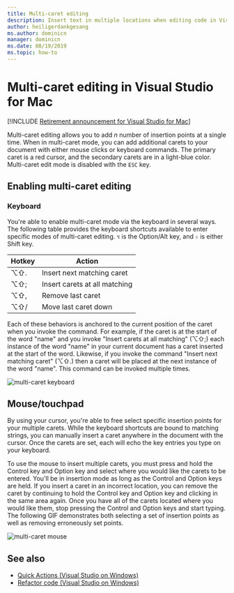 ```yaml
---
title: Multi-caret editing
description: Insert text in multiple locations when editing code in Visual Studio for Mac.
author: heiligerdankgesang 
ms.author: dominicn
manager: dominicn
ms.date: 08/19/2019
ms.topic: how-to
---
```

# Multi-caret editing in Visual Studio for Mac

 [!INCLUDE [Retirement announcement for Visual Studio for Mac](includes/vsmac-retirement.md)]

Multi-caret editing allows you to add _n_ number of insertion points at a single time. When in multi-caret mode, you can add additional carets to your document with either mouse clicks or keyboard commands. The primary caret is a red cursor, and the secondary carets are in a light-blue color. Multi-caret edit mode is disabled with the `ESC` key.

## Enabling multi-caret editing

### Keyboard

You're able to enable multi-caret mode via the keyboard in several ways. The following table provides the keyboard shortcuts available to enter specific modes of multi-caret editing. `⌥` is the Option/Alt key, and `⇧` is either Shift key.

| Hotkey  | Action                        | 
|---------| ------------------------------|
|  ⌥⇧.   | Insert next matching caret    | 
|  ⌥⇧;   | Insert carets at all matching | 
|  ⌥⇧,   | Remove last caret             | 
|  ⌥⇧/   | Move last caret down          | 

Each of these behaviors is anchored to the current position of the caret when you invoke the command. For example, if the caret is at the start of the word "name" and you invoke "Insert carets at all matching" (⌥⇧;) each instance of the word "name" in your current document has a caret inserted at the start of the word. Likewise, if you invoke the command "Insert next matching caret" (⌥⇧.) then a caret will be placed at the next instance of the word "name". This command can be invoked multiple times.

![multi-caret keyboard](media/multi-caret-keyboard.gif)

## Mouse/touchpad

By using your cursor, you're able to free select specific insertion points for your multiple carets. While the keyboard shortcuts are bound to matching strings, you can manually insert a caret anywhere in the document with the cursor. Once the carets are set, each will echo the key entries you type on your keyboard.

To use the mouse to insert multiple carets, you must press and hold the Control key and Option key and select where you would like the carets to be entered. You'll be in insertion mode as long as the Control and Option keys are held. If you insert a caret in an incorrect location, you can remove the caret by continuing to hold the Control key and Option key and clicking in the same area again. Once you have all of the carets located where you would like them, stop pressing the Control and Option keys and start typing. The following GIF demonstrates both selecting a set of insertion points as well as removing erroneously set points.

![multi-caret mouse](media/multi-caret-mouse.gif)

## See also

- [Quick Actions (Visual Studio on Windows)](/visualstudio/ide/quick-actions)
- [Refactor code (Visual Studio on Windows)](/visualstudio/ide/refactoring-in-visual-studio)
